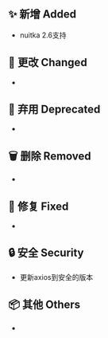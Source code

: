 ## ✨ 新增 Added

- nuitka 2.6支持

## 🔧 更改 Changed

-

## 🚨 弃用 Deprecated

-

## 🗑️ 删除 Removed

-

## 🐛 修复 Fixed

-

## 🔒 安全 Security

- 更新axios到安全的版本

## 📦 其他 Others

-